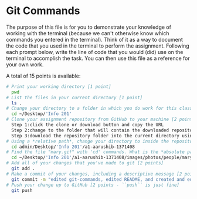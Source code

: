 # Git Commands
The purpose of this file is for you to demonstrate your knowledge of working with the terminal (because we can't otherwise know which commands you entered in the terminal). Think of it as a way to document the code that you used in the terminal to perform the assignment. Following each prompt below, write the line of code that you would (did) use on the terminal to accomplish the task. You can then use this file as a reference for your own work.

A total of 15 points is available:

```bash
# Print your working directory [1 point]
  pwd
# List the files in your current directory [1 point]
  ls .
# Change your directory to a folder in which you do work for this class [1 point]
  cd ~/Desktop/'Info 201'
# Clone your assignment repository from GitHub to your machine [2 points]
  Step 1:click the clone or download button and copy the URL
  Step 2:change to the folder that will contain the downloaded repository folder using the cd command
  Step 3:download the repository folder into the current directory using the git clone command (git clone copied_URL)
# Using a *relative path*, change your directory to inside the repository you just cloned [2 points]
  cd admin/Desktop/'Info 201'/a1-aarushib-1371408
# Find the file "mary.gif" with 'cd' commands. What is the *absolute path* to this file? [2 points]
  cd ~/Desktop/'Info 201'/a1-aarushib-1371408/images/photos/people/mary/mary.gif
# Add all of your changes that you've made to git [2 points]
  git add .
# Make a commit of your changes, including a descriptive message [2 points: -1 if the commit doesn't describe the work completed]
  git commit -m "edited git-commands, edited README, and created and edited data_science for assignment 1"
# Push your change up to GitHub [2 points - ``push`` is just fine]
  git push
```
